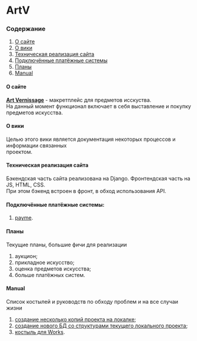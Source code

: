# ArtV
### Содержание
1.  [O сайте](http://hub.uz/linked-bits/artv/wikis/Art-Vernissage#%D0%BE-%D1%81%D0%B0%D0%B9%D1%82%D0%B5)
2.  [О вики](http://hub.uz/linked-bits/artv/wikis/Art-Vernissage#%D0%BE-%D0%B2%D0%B8%D0%BA%D0%B8)
3.  [Техническая реализация сайта](http://hub.uz/linked-bits/artv/wikis/Art-Vernissage#%D1%82%D0%B5%D1%85%D0%BD%D0%B8%D1%87%D0%B5%D1%81%D0%BA%D0%B0%D1%8F-%D1%80%D0%B5%D0%B0%D0%BB%D0%B8%D0%B7%D0%B0%D1%86%D0%B8%D1%8F-%D1%81%D0%B0%D0%B9%D1%82%D0%B0)
4.  [Подключённые платёжные системы](http://hub.uz/linked-bits/artv/wikis/Art-Vernissage#%D0%BF%D0%BE%D0%B4%D0%BA%D0%BB%D1%8E%D1%87%D1%91%D0%BD%D0%BD%D1%8B%D0%B5-%D0%BF%D0%BB%D0%B0%D1%82%D1%91%D0%B6%D0%BD%D1%8B%D0%B5-%D1%81%D0%B8%D1%81%D1%82%D0%B5%D0%BC%D1%8B)
5.  [Планы](http://hub.uz/linked-bits/artv/wikis/Art-Vernissage#%D0%BF%D0%BB%D0%B0%D0%BD%D1%8B)
6.  [Manual](http://hub.uz/linked-bits/artv/wikis/Art-Vernissage#manual)

#### О сайте
**[Art Vernissage](https://artvernissage.art/)** - макретплейс для предметов исскуства.    
На данный момент функционал включает в себя выставление и покупку предметов искусства. 

#### О вики
Целью этого вики является документация некоторых процессов и информации связанных  
проектом.

#### Техническая реализация сайта
Бэкендская часть сайта реализована на Django. Фронтендская часть на JS, HTML, CSS.     
При этом бэкенд встроен в фронт, в обход использования API.

#### Подключённые платёжные системы:
1.  [payme](https://developer.help.paycom.uz/ru/nastroyka-vzaimodeystviya).

#### Планы
Текущие планы, большие фичи для реализации      
1.  аукцион;
2.  прикладное искусство;
3.  оценка предметов искусства;
4.  больше платёжных систем.

#### Manual
Список костылей и руководств по обходу проблем и на все случаи жизни        
1. [cоздание несколько копий проекта на локалке](http://hub.uz/linked-bits/artv/wikis/manual/%D0%A1%D0%BE%D0%B7%D0%B4%D0%B0%D0%BD%D0%B8%D0%B5-%D0%BD%D0%BE%D0%B2%D0%BE%D0%B3%D0%BE-%D0%91%D0%94-%D1%81%D0%BE-%D1%81%D1%82%D1%80%D1%83%D0%BA%D1%82%D1%83%D1%80%D0%B0%D0%BC%D0%B8-%D1%82%D0%B5%D0%BA%D1%83%D1%89%D0%B5%D0%B3%D0%BE-%D0%BB%D0%BE%D0%BA%D0%B0%D0%BB%D1%8C%D0%BD%D0%BE%D0%B3%D0%BE-%D0%BF%D1%80%D0%BE%D0%B5%D0%BA%D1%82%D0%B0);
2. [cоздание нового БД со структурами текущего локального проекта](http://hub.uz/linked-bits/artv/wikis/manual/%D0%A1%D0%BE%D0%B7%D0%B4%D0%B0%D0%BD%D0%B8%D0%B5-%D0%BD%D0%B5%D1%81%D0%BA%D0%BE%D0%BB%D1%8C%D0%BA%D0%BE-%D0%BA%D0%BE%D0%BF%D0%B8%D0%B9-%D0%BD%D0%B0-%D0%BB%D0%BE%D0%BA%D0%B0%D0%BB%D0%BA%D0%B5);
3. [костыль для Works](http://hub.uz/linked-bits/artv/wikis/manual/%D0%9A%D0%BE%D1%81%D1%82%D1%8B%D0%BB%D1%8C-%D0%B4%D0%BB%D1%8F-Works).

